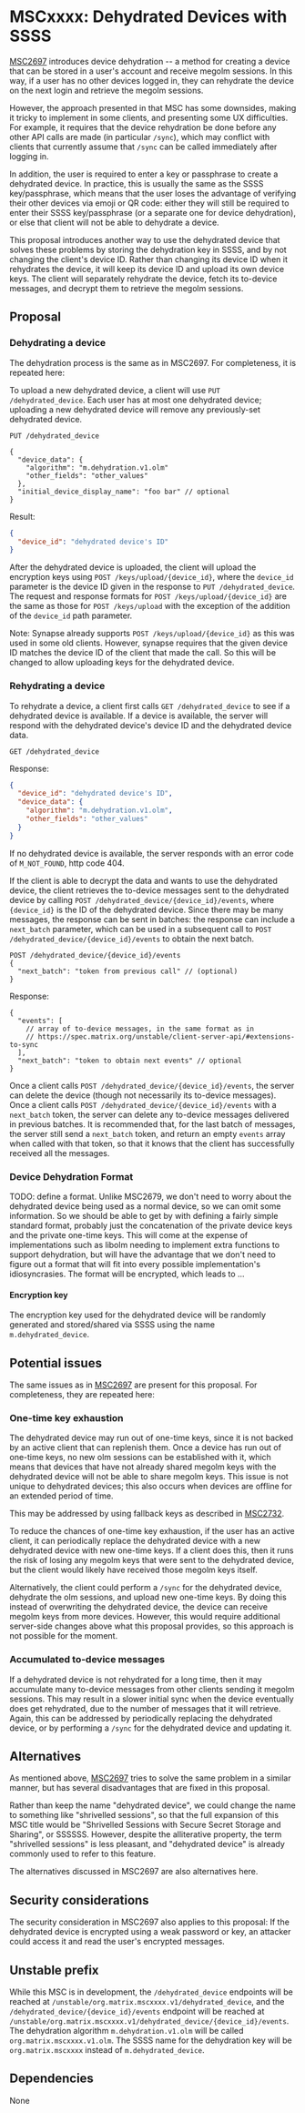 # MSCxxxx: Dehydrated Devices with SSSS

[MSC2697](https://github.com/matrix-org/matrix-doc/pull/2697) introduces device
dehydration -- a method for creating a device that can be stored in a user's
account and receive megolm sessions.  In this way, if a user has no other
devices logged in, they can rehydrate the device on the next login and retrieve
the megolm sessions.

However, the approach presented in that MSC has some downsides, making it
tricky to implement in some clients, and presenting some UX difficulties.  For
example, it requires that the device rehydration be done before any other API
calls are made (in particular `/sync`), which may conflict with clients that
currently assume that `/sync` can be called immediately after logging in.

In addition, the user is required to enter a key or passphrase to create a
dehydrated device.  In practice, this is usually the same as the SSSS
key/passphrase, which means that the user loses the advantage of verifying
their other devices via emoji or QR code: either they will still be required to
enter their SSSS key/passphrase (or a separate one for device dehydration), or
else that client will not be able to dehydrate a device.

This proposal introduces another way to use the dehydrated device that solves
these problems by storing the dehydration key in SSSS, and by not changing the
client's device ID.  Rather than changing its device ID when it rehydrates the
device, it will keep its device ID and upload its own device keys. The client
will separately rehydrate the device, fetch its to-device messages, and decrypt
them to retrieve the megolm sessions.

## Proposal

### Dehydrating a device

The dehydration process is the same as in MSC2697.  For completeness, it is
repeated here:

To upload a new dehydrated device, a client will use `PUT /dehydrated_device`.
Each user has at most one dehydrated device; uploading a new dehydrated device
will remove any previously-set dehydrated device.

`PUT /dehydrated_device`

```jsonc
{
  "device_data": {
    "algorithm": "m.dehydration.v1.olm"
    "other_fields": "other_values"
  },
  "initial_device_display_name": "foo bar" // optional
}
```

Result:

```json
{
  "device_id": "dehydrated device's ID"
}
```

After the dehydrated device is uploaded, the client will upload the encryption
keys using `POST /keys/upload/{device_id}`, where the `device_id` parameter is
the device ID given in the response to `PUT /dehydrated_device`.  The request
and response formats for `POST /keys/upload/{device_id}` are the same as those
for `POST /keys/upload` with the exception of the addition of the `device_id`
path parameter.

Note: Synapse already supports `POST /keys/upload/{device_id}` as this was used
in some old clients.  However, synapse requires that the given device ID
matches the device ID of the client that made the call.  So this will be
changed to allow uploading keys for the dehydrated device.

### Rehydrating a device

To rehydrate a device, a client first calls `GET /dehydrated_device` to see if
a dehydrated device is available.  If a device is available, the server will
respond with the dehydrated device's device ID and the dehydrated device data.

`GET /dehydrated_device`

Response:

```json
{
  "device_id": "dehydrated device's ID",
  "device_data": {
    "algorithm": "m.dehydration.v1.olm",
    "other_fields": "other_values"
  }
}
```

If no dehydrated device is available, the server responds with an error code of
`M_NOT_FOUND`, http code 404.

If the client is able to decrypt the data and wants to use the dehydrated
device, the client retrieves the to-device messages sent to the dehydrated
device by calling `POST /dehydrated_device/{device_id}/events`, where
`{device_id}` is the ID of the dehydrated device.  Since there may be many
messages, the response can be sent in batches: the response can include a
`next_batch` parameter, which can be used in a subsequent call to `POST
/dehydrated_device/{device_id}/events` to obtain the next batch.

```
POST /dehydrated_device/{device_id}/events
{
  "next_batch": "token from previous call" // (optional)
}
```

Response:

```jsonc
{
  "events": [
    // array of to-device messages, in the same format as in
    // https://spec.matrix.org/unstable/client-server-api/#extensions-to-sync
  ],
  "next_batch": "token to obtain next events" // optional
}
```

Once a client calls `POST /dehydrated_device/{device_id}/events`, the server
can delete the device (though not necessarily its to-device messages).  Once a
client calls `POST /dehydrated_device/{device_id}/events` with a `next_batch`
token, the server can delete any to-device messages delivered in previous
batches.  It is recommended that, for the last batch of messages, the server
still send a `next_batch` token, and return an empty `events` array when called
with that token, so that it knows that the client has successfully received all
the messages.

### Device Dehydration Format

TODO: define a format.  Unlike MSC2679, we don't need to worry about the
dehydrated device being used as a normal device, so we can omit some
information.  So we should be able to get by with defining a fairly simple
standard format, probably just the concatenation of the private device keys and
the private one-time keys.  This will come at the expense of implementations
such as libolm needing to implement extra functions to support dehydration, but
will have the advantage that we don't need to figure out a format that will fit
into every possible implementation's idiosyncrasies.  The format will be
encrypted, which leads to ...

#### Encryption key

The encryption key used for the dehydrated device will be randomly generated
and stored/shared via SSSS using the name `m.dehydrated_device`.

## Potential issues

The same issues as in
[MSC2697](https://github.com/matrix-org/matrix-doc/pull/2697) are present for
this proposal.  For completeness, they are repeated here:

### One-time key exhaustion

The dehydrated device may run out of one-time keys, since it is not backed by
an active client that can replenish them.  Once a device has run out of
one-time keys, no new olm sessions can be established with it, which means that
devices that have not already shared megolm keys with the dehydrated device
will not be able to share megolm keys.  This issue is not unique to dehydrated
devices; this also occurs when devices are offline for an extended period of
time.

This may be addressed by using fallback keys as described in
[MSC2732](https://github.com/matrix-org/matrix-doc/pull/2732).

To reduce the chances of one-time key exhaustion, if the user has an active
client, it can periodically replace the dehydrated device with a new dehydrated
device with new one-time keys.  If a client does this, then it runs the risk of
losing any megolm keys that were sent to the dehydrated device, but the client
would likely have received those megolm keys itself.

Alternatively, the client could perform a `/sync` for the dehydrated device,
dehydrate the olm sessions, and upload new one-time keys.  By doing this
instead of overwriting the dehydrated device, the device can receive megolm
keys from more devices.  However, this would require additional server-side
changes above what this proposal provides, so this approach is not possible for
the moment.

### Accumulated to-device messages

If a dehydrated device is not rehydrated for a long time, then it may
accumulate many to-device messages from other clients sending it megolm
sessions.  This may result in a slower initial sync when the device eventually
does get rehydrated, due to the number of messages that it will retrieve.
Again, this can be addressed by periodically replacing the dehydrated device,
or by performing a `/sync` for the dehydrated device and updating it.

## Alternatives

As mentioned above,
[MSC2697](https://github.com/matrix-org/matrix-doc/pull/2697) tries to solve
the same problem in a similar manner, but has several disadvantages that are
fixed in this proposal.

Rather than keep the name "dehydrated device", we could change the name to
something like "shrivelled sessions", so that the full expansion of this MSC
title would be "Shrivelled Sessions with Secure Secret Storage and Sharing", or
SSSSSS.  However, despite the alliterative property, the term "shrivelled
sessions" is less pleasant, and "dehydrated device" is already commonly used to
refer to this feature.

The alternatives discussed in MSC2697 are also alternatives here.


## Security considerations

The security consideration in MSC2697 also applies to this proposal: If the
dehydrated device is encrypted using a weak password or key, an attacker could
access it and read the user's encrypted messages.

## Unstable prefix

While this MSC is in development, the `/dehydrated_device` endpoints will be
reached at `/unstable/org.matrix.mscxxxx.v1/dehydrated_device`, and the
`/dehydrated_device/{device_id}/events` endpoint will be reached at
`/unstable/org.matrix.mscxxxx.v1/dehydrated_device/{device_id}/events`.  The
dehydration algorithm `m.dehydration.v1.olm` will be called
`org.matrix.mscxxxx.v1.olm`.  The SSSS name for the dehydration key will be
`org.matrix.mscxxxx` instead of `m.dehydrated_device`.

## Dependencies

None
